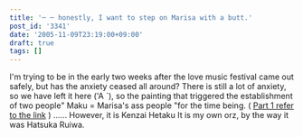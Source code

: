 ```yaml
---
title: '─ ─ honestly, I want to step on Marisa with a butt.'
post_id: '3341'
date: '2005-11-09T23:19:00+09:00'
draft: true
tags: []
---
```


I'm trying to be in the early two weeks after the love music festival came out safely, but has the anxiety ceased all around? There is still a lot of anxiety, so we have left it here ('A `), so the painting that triggered the establishment of two people" Maku = Marisa's ass people "for the time being. ( [Part 1 refer to the link](/3326) ) ...... However, it is Kenzai Hetaku It is my own orz, by the way it was Hatsuka Ruiwa.
